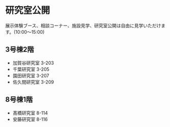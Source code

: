 # 研究室公開
展示体験ブース、相談コーナー、施設見学、研究室公開は自由に見学いただけます。(10:00～15:00) 

## 3号棟2階
- 加賀谷研究室 3-203
- 千葉研究室 3-205
- 園田研究室 3-207
- 佐久間研究室 3-209
## 8号棟1階
- 髙橋研究室 8-114
- 安藤研究室 8-116
